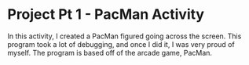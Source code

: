 # Project Pt 1 - PacMan Activity
In this activity, I created a PacMan figured going across the screen. This program took a lot of debugging, and once I did it, I was very proud of myself. The program is based off of the arcade game, PacMan.